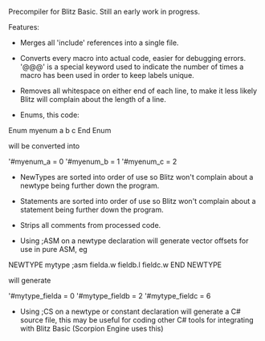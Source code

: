 Precompiler for Blitz Basic. Still an early work in progress.

Features:
- Merges all 'include' references into a single file.

- Converts every macro into actual code, easier for debugging errors. '@@@' is a special keyword used to indicate the number of times a macro has been used in order to keep labels unique.

- Removes all whitespace on either end of each line, to make it less likely Blitz will complain about the length of a line.

- Enums, this code:

Enum myenum
a
b
c
End Enum

will be converted into

'#myenum_a = 0
'#myenum_b = 1
'#myenum_c = 2

- NewTypes are sorted into order of use so Blitz won't complain about a newtype being further down the program.

- Statements are sorted into order of use so Blitz won't complain about a statement being further down the program.

- Strips all comments from processed code.

- Using ;ASM on a newtype declaration will generate vector offsets for use in pure ASM, eg

NEWTYPE mytype ;asm
	fielda.w
	fieldb.l
	fieldc.w
END NEWTYPE

will generate

'#mytype_fielda = 0
'#mytype_fieldb = 2
'#mytype_fieldc = 6

- Using ;CS on a newtype or constant declaration will generate a C# source file, this may be useful for coding other C# tools for integrating with Blitz Basic (Scorpion Engine uses this)
